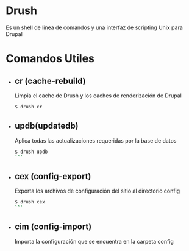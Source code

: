 # Drush
Es un shell de linea de comandos y una interfaz de scripting Unix para Drupal
# Comandos Utiles
- ## cr (cache-rebuild)
    Limpia el cache de Drush y los caches de renderización de Drupal
    ```sh
    $ drush cr
    ```
- ## updb(updatedb)
    Aplica todas las actualizaciones requeridas por la base de datos
    ````sh
    $ drush updb
    ```
- ## cex (config-export)
    Exporta los archivos de configuración del sitio al directorio config
    ````sh
    $ drush cex
    ```
- ## cim (config-import)
    Importa la configuración que se encuentra en la carpeta config